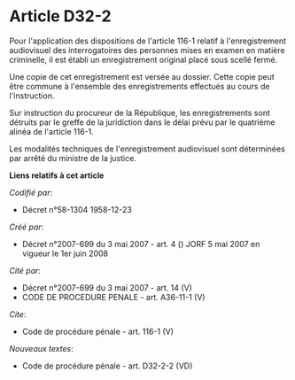 # Article D32-2

Pour l'application des dispositions de l'article 116-1 relatif à l'enregistrement audiovisuel des interrogatoires des
personnes mises en examen en matière criminelle, il est établi un enregistrement original placé sous scellé fermé. 

Une copie de cet enregistrement est versée au dossier. Cette copie peut être commune à l'ensemble des enregistrements
effectués au cours de l'instruction. 

Sur instruction du procureur de la République, les enregistrements sont détruits par le greffe de la juridiction dans le
délai prévu par le quatrième alinéa de l'article 116-1. 

Les modalités techniques de l'enregistrement audiovisuel sont déterminées par arrêté du ministre de la justice.

**Liens relatifs à cet article**

_Codifié par_:

  - Décret n°58-1304 1958-12-23

_Créé par_:

  - Décret n°2007-699 du 3 mai 2007 - art. 4 () JORF 5 mai 2007 en vigueur le 1er juin 2008

_Cité par_:

  - Décret n°2007-699 du 3 mai 2007 - art. 14 (V)
  - CODE DE PROCEDURE PENALE - art. A36-11-1 (V)

_Cite_:

  - Code de procédure pénale - art. 116-1 (V)

_Nouveaux textes_:

  - Code de procédure pénale - art. D32-2-2 (VD)
